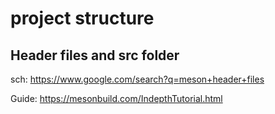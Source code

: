 # project structure
## Header files and src folder
sch: https://www.google.com/search?q=meson+header+files

Guide: https://mesonbuild.com/IndepthTutorial.html
